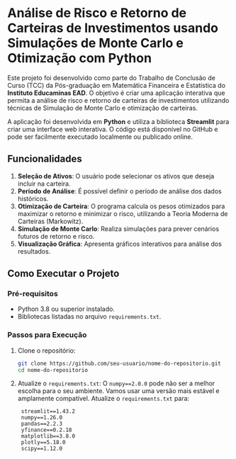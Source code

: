 # Análise de Risco e Retorno de Carteiras de Investimentos usando Simulações de Monte Carlo e Otimização com Python

Este projeto foi desenvolvido como parte do Trabalho de Conclusão de Curso (TCC) da Pós-graduação em Matemática Financeira e Estatística do **Instituto Educaminas EAD**. O objetivo é criar uma aplicação interativa que permita a análise de risco e retorno de carteiras de investimentos utilizando técnicas de Simulação de Monte Carlo e otimização de carteiras.

A aplicação foi desenvolvida em **Python** e utiliza a biblioteca **Streamlit** para criar uma interface web interativa. O código está disponível no GitHub e pode ser facilmente executado localmente ou publicado online.

## **Funcionalidades**

1. **Seleção de Ativos**: O usuário pode selecionar os ativos que deseja incluir na carteira.
2. **Período de Análise**: É possível definir o período de análise dos dados históricos.
3. **Otimização de Carteira**: O programa calcula os pesos otimizados para maximizar o retorno e minimizar o risco, utilizando a Teoria Moderna de Carteiras (Markowitz).
4. **Simulação de Monte Carlo**: Realiza simulações para prever cenários futuros de retorno e risco.
5. **Visualização Gráfica**: Apresenta gráficos interativos para análise dos resultados.

## **Como Executar o Projeto**

### **Pré-requisitos**

- Python 3.8 ou superior instalado.
- Bibliotecas listadas no arquivo `requirements.txt`.

### **Passos para Execução**

1. Clone o repositório:
   ```bash
   git clone https://github.com/seu-usuario/nome-do-repositorio.git
   cd nome-do-repositorio

2. Atualize o `requirements.txt`:
O `numpy==2.0.0` pode não ser a melhor escolha para o seu ambiente. Vamos usar uma versão mais estável e amplamente compatível. Atualize o `requirements.txt` para:
   ```plaintext
    streamlit==1.43.2
    numpy==1.26.0
    pandas==2.2.3
    yfinance==0.2.18
    matplotlib==3.8.0
    plotly==5.18.0
    scipy==1.12.0